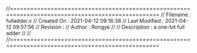 //==================================================================================================
//  Filename      : fulladder.v
//  Created On    : 2021-04-12 09:16:38
//  Last Modified : 2021-04-12 09:57:56
//  Revision      : 
//  Author        : Rongye
//
//  Description   : a one-bit full adder
//
//
//==================================================================================================
